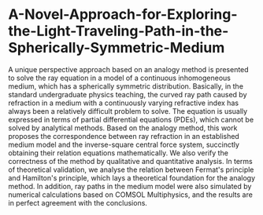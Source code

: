 # A-Novel-Approach-for-Exploring-the-Light-Traveling-Path-in-the-Spherically-Symmetric-Medium

A unique perspective approach based on an analogy method is presented to solve the ray equation in a model of a continuous inhomogeneous medium, which has a spherically symmetric distribution. Basically, in the standard undergraduate physics teaching, the curved ray path caused by refraction in a medium with a continuously varying refractive index has always been a relatively difficult problem to solve. The equation is usually expressed in terms of partial differential equations (PDEs), which cannot be solved by analytical methods. Based on the analogy method, this work proposes the correspondence between ray refraction in an established medium model and the inverse-square central force system, succinctly obtaining their relation equations mathematically. We also verify the correctness of the method by qualitative and quantitative analysis. In terms of theoretical validation, we analyse the relation between Fermat's principle and Hamilton's principle, which lays a theoretical foundation for the analogy method. In addition, ray paths in the medium model were also simulated by numerical calculations based on COMSOL Multiphysics, and the results are in perfect agreement with the conclusions.
